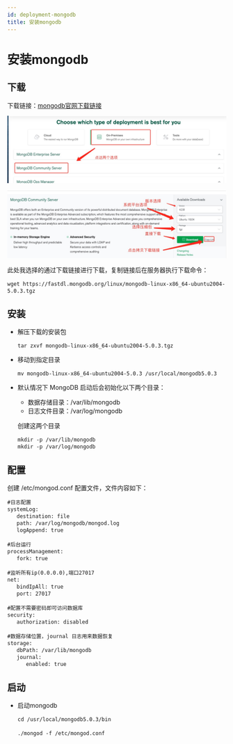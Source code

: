 ```yaml
---
id: deployment-mongodb
title: 安装mongodb
---
```


# 安装mongodb

## 下载

下载链接：[mongodb官网下载链接](https://www.mongodb.com/try/download/community)

![mongodb-下载](assets/deployment/mongodb1.jpg)



![mongodb-下载2](assets/deployment/mongodb2.jpg)



此处我选择的通过下载链接进行下载，复制链接后在服务器执行下载命令：

~~~
wget https://fastdl.mongodb.org/linux/mongodb-linux-x86_64-ubuntu2004-5.0.3.tgz
~~~



## 安装

- 解压下载的安装包

  ~~~
  tar zxvf mongodb-linux-x86_64-ubuntu2004-5.0.3.tgz
  ~~~

  

- 移动到指定目录

  ~~~
  mv mongodb-linux-x86_64-ubuntu2004-5.0.3 /usr/local/mongodb5.0.3
  ~~~

  

- 默认情况下 MongoDB 启动后会初始化以下两个目录：
  
  - 数据存储目录：/var/lib/mongodb
  - 日志文件目录：/var/log/mongodb
  
  创建这两个目录
	
  ```
  mkdir -p /var/lib/mongodb
  mkdir -p /var/log/mongodb
  ```



## 配置

创建 /etc/mongod.conf 配置文件，文件内容如下：

~~~
#日志配置
systemLog:
   destination: file
   path: /var/log/mongodb/mongod.log
   logAppend: true

#后台运行
processManagement:
   fork: true

#监听所有ip(0.0.0.0),端口27017
net:
   bindIpAll: true
   port: 27017

#配置不需要密码即可访问数据库
security:
   authorization: disabled

#数据存储位置，journal 日志用来数据恢复
storage:
   dbPath: /var/lib/mongodb
   journal:
      enabled: true
~~~



## 启动

- 启动mongodb

  ~~~
  cd /usr/local/mongodb5.0.3/bin
  
  ./mongod -f /etc/mongod.conf
